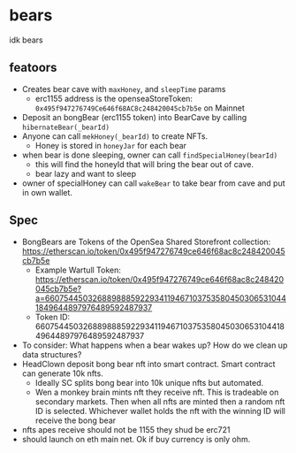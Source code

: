 # bears

idk bears

## featoors

-   Creates bear cave with `maxHoney`, and `sleepTime` params
    -   erc1155 address is the openseaStoreToken: `0x495f947276749Ce646f68AC8c248420045cb7b5e` on Mainnet
-   Deposit an bongBear (erc1155 token) into BearCave by calling `hibernateBear(_bearId)`
-   Anyone can call `mekHoney(_bearId)` to create NFTs.
    -   Honey is stored in `honeyJar` for each bear
-   when bear is done sleeping, owner can call `findSpecialHoney(bearId)`
    -   this will find the honeyId that will bring the bear out of cave.
    -   bear lazy and want to sleep
-   owner of specialHoney can call `wakeBear` to take bear from cave and put in own wallet.

## Spec

-   BongBears are Tokens of the OpenSea Shared Storefront collection: https://etherscan.io/token/0x495f947276749ce646f68ac8c248420045cb7b5e
    -   Example Wartull Token: https://etherscan.io/token/0x495f947276749ce646f68ac8c248420045cb7b5e?a=66075445032688988859229341194671037535804503065310441849644897976489592487937
    -   Token ID: 66075445032688988859229341194671037535804503065310441849644897976489592487937
-   To consider: What happens when a bear wakes up? How do we clean up data structures?
-   HeadClown deposit bong bear nft into smart contract. Smart contract can generate 10k nfts.
    -   Ideally SC splits bong bear into 10k unique nfts but automated.
    -   Wen a monkey brain mints nft they receive nft. This is tradeable on secondary markets. Then when all nfts are minted then a random nft ID is selected. Whichever wallet holds the nft with the winning ID will receive the bong bear
-   nfts apes receive should not be 1155 they shud be erc721
-   should launch on eth main net. Ok if buy currency is only ohm.
